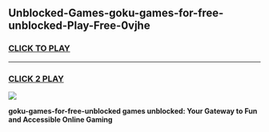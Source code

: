 
## Unblocked-Games-goku-games-for-free-unblocked-Play-Free-0vjhe
<h3>
<a href="https://premium76.site?title=goku-games-for-free-unblocked&ref=18A1">CLICK TO PLAY</a></h3>
<hr>

<h3>
<a href="https://premium76.site?title=goku-games-for-free-unblocked&ref=18A1">CLICK 2 PLAY</a>
  
</h3>

<a href="https://premium76.site?title=goku-games-for-free-unblocked&ref=18A1"><img src="https://clearcache.store/games.png"></a>


**goku-games-for-free-unblocked games unblocked: Your Gateway to Fun and Accessible Online Gaming**
